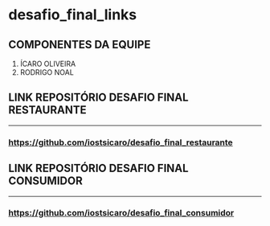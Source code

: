 # desafio_final_links

## COMPONENTES DA EQUIPE
1. ÍCARO OLIVEIRA
2. RODRIGO NOAL

## LINK REPOSITÓRIO DESAFIO FINAL RESTAURANTE
---

### https://github.com/iostsicaro/desafio_final_restaurante

## LINK REPOSITÓRIO DESAFIO FINAL CONSUMIDOR
---

### https://github.com/iostsicaro/desafio_final_consumidor
